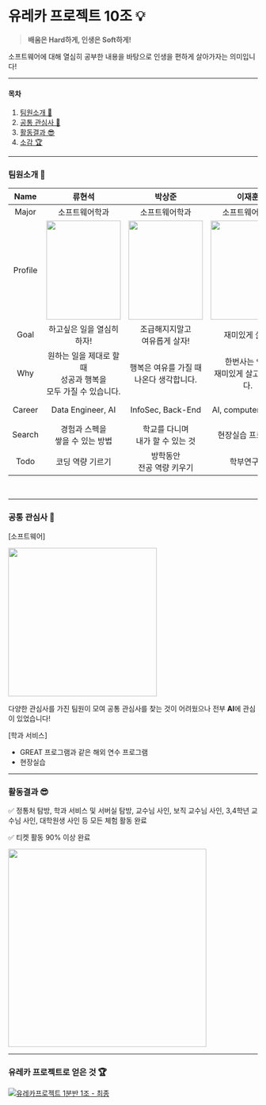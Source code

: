 # 유레카 프로젝트 10조 💡

> **배움은 Hard하게, 인생은 Soft하게!**

소프트웨어에 대해 열심히 공부한 내용을 바탕으로 인생을 편하게 살아가자는 의미입니다!


___

#### 목차

1. [팀원소개 👥](#팀원소개-)
2. [공통 관심사 🤔](#공통-관심사-)
3. [활동결과 😎](#활동결과-)
4. [소감 🏆](#유레카-프로젝트로-얻은-것-)

___


### 팀원소개 👥

|Name|류현석|박상준|이재훈|김예지|
|:---:|:---:|:---:|:---:|:---:|
|Major|소프트웨어학과|소프트웨어학과|소프트웨어학과|소프트웨어학과|
|Profile|<img width="150px" height="200px" src="https://github.com/user-attachments/assets/7cd711ea-78e8-4805-a924-126fe7067c34">|<img width="150px" height="200px" src="https://github.com/user-attachments/assets/0d48fc85-ff96-40e5-9596-697f05f658c8">|<img width="150px" height="200px" src="https://github.com/user-attachments/assets/35a06f4b-e183-4159-a2d8-22d811afb0e4">|<img width="150px" height="200px" src="https://github.com/user-attachments/assets/73ce1083-9743-43b5-b3b9-113f95fb5ba7">|
|Goal|하고싶은 일을 열심히 하자!|조급해지지말고<br>여유롭게 살자!|재미있게 살자!|즐겁게 살자!<br>그리고 많이 배우자!|
|Why|원하는 일을 제대로 할 때<br>성공과 행복을<br>모두 가질 수 있습니다.|행복은 여유를 가질 때 <br>나온다 생각합니다.|한번사는 인생<br> 재미있게 살고싶습니다.|저에게 성장과 재미는<br>인생을 살아가게 하는<br>원동력입니다.|
|Career|Data Engineer, AI|InfoSec, Back-End|AI, computer vision|VR, AI, Data Engineer|
|Search|경험과 스펙을<br>쌓을 수 있는 방법|학교를 다니며<br>내가 할 수 있는 것|현장실습 프로그램|현장실습 프로그램, 방학 중 특강|
|Todo|코딩 역량 기르기|방학동안<br>전공 역량 키우기|학부연구생|방학 중 취업 특강|

<br>

___

### 공통 관심사 🤔

[소프트웨어]

<img width="300px" src="https://github.com/user-attachments/assets/86731c27-db5a-4698-a293-83a57d3af6d8"/>

다양한 관심사를 가진 팀원이 모여 공통 관심사를 찾는 것이 어려웠으나 전부 **AI**에 관심이 있었습니다!

[학과 서비스]
- GREAT 프로그램과 같은 해외 연수 프로그램
- 현장실습

___

### 활동결과 😎

✅ 정통처 탐방, 학과 서비스 및 서버실 탐방, 교수님 사인, 보직 교수님 사인, 3,4학년 교수님 사인, 대학원생 사인 등 모든 체험 활동 완료

✅ 티켓 활동 90% 이상 완료

<img width="400px" src="https://github.com/user-attachments/assets/36b2fe3b-35ef-4571-9e6b-3f6df6e022f3">

<br>

___

### 유레카 프로젝트로 얻은 것 🏆

[![유레카프로젝트 1분반 1조 - 최종](https://github.com/user-attachments/assets/42e910b9-dc0a-4d4a-923a-e3398363fa03)](https://youtu.be/5YgoogcUDdc)
